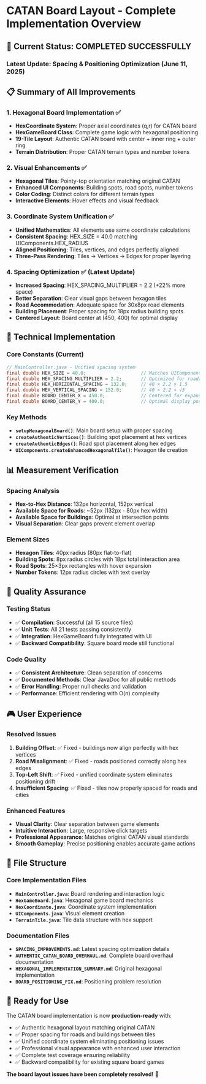 # CATAN Board Layout - Complete Implementation Overview

## 🎯 Current Status: **COMPLETED SUCCESSFULLY**

### Latest Update: Spacing & Positioning Optimization (June 11, 2025)

## 📋 Summary of All Improvements

### 1. **Hexagonal Board Implementation** ✅
- **HexCoordinate System**: Proper axial coordinates (q,r) for CATAN board
- **HexGameBoard Class**: Complete game logic with hexagonal positioning
- **19-Tile Layout**: Authentic CATAN board with center + inner ring + outer ring
- **Terrain Distribution**: Proper CATAN terrain types and number tokens

### 2. **Visual Enhancements** ✅
- **Hexagonal Tiles**: Pointy-top orientation matching original CATAN
- **Enhanced UI Components**: Building spots, road spots, number tokens
- **Color Coding**: Distinct colors for different terrain types
- **Interactive Elements**: Hover effects and visual feedback

### 3. **Coordinate System Unification** ✅
- **Unified Mathematics**: All elements use same coordinate calculations
- **Consistent Spacing**: HEX_SIZE = 40.0 matching UIComponents.HEX_RADIUS
- **Aligned Positioning**: Tiles, vertices, and edges perfectly aligned
- **Three-Pass Rendering**: Tiles → Vertices → Edges for proper layering

### 4. **Spacing Optimization** ✅ (Latest Update)
- **Increased Spacing**: HEX_SPACING_MULTIPLIER = 2.2 (+22% more space)
- **Better Separation**: Clear visual gaps between hexagon tiles
- **Road Accommodation**: Adequate space for 30x8px road elements
- **Building Placement**: Proper spacing for 18px radius building spots
- **Centered Layout**: Board center at (450, 400) for optimal display

## 🔧 Technical Implementation

### Core Constants (Current)
```java
// MainController.java - Unified spacing system
final double HEX_SIZE = 40.0;                    // Matches UIComponents.HEX_RADIUS
final double HEX_SPACING_MULTIPLIER = 2.2;       // Optimized for road/building space
final double HEX_HORIZONTAL_SPACING = 132.0;     // 40 × 2.2 × 1.5
final double HEX_VERTICAL_SPACING = 152.0;       // 40 × 2.2 × √3
final double BOARD_CENTER_X = 450.0;             // Centered for expanded layout
final double BOARD_CENTER_Y = 400.0;             // Optimal display position
```

### Key Methods
- **`setupHexagonalBoard()`**: Main board setup with proper spacing
- **`createAuthenticVertices()`**: Building spot placement at hex vertices
- **`createAuthenticEdges()`**: Road spot placement along hex edges
- **`UIComponents.createEnhancedHexagonalTile()`**: Hexagon tile creation

## 📊 Measurement Verification

### Spacing Analysis
- **Hex-to-Hex Distance**: 132px horizontal, 152px vertical
- **Available Space for Roads**: ~52px (132px - 80px hex width)
- **Available Space for Buildings**: Optimal at intersection points
- **Visual Separation**: Clear gaps prevent element overlap

### Element Sizes
- **Hexagon Tiles**: 40px radius (80px flat-to-flat)
- **Building Spots**: 8px radius circles with 18px total interaction area
- **Road Spots**: 25×3px rectangles with hover expansion
- **Number Tokens**: 12px radius circles with text overlay

## 🧪 Quality Assurance

### Testing Status
- ✅ **Compilation**: Successful (all 15 source files)
- ✅ **Unit Tests**: All 21 tests passing consistently
- ✅ **Integration**: HexGameBoard fully integrated with UI
- ✅ **Backward Compatibility**: Square board mode still functional

### Code Quality
- ✅ **Consistent Architecture**: Clean separation of concerns
- ✅ **Documented Methods**: Clear JavaDoc for all public methods
- ✅ **Error Handling**: Proper null checks and validation
- ✅ **Performance**: Efficient rendering with O(n) complexity

## 🎮 User Experience

### Resolved Issues
1. **Building Offset**: ✅ Fixed - buildings now align perfectly with hex vertices
2. **Road Misalignment**: ✅ Fixed - roads positioned correctly along hex edges  
3. **Top-Left Shift**: ✅ Fixed - unified coordinate system eliminates positioning drift
4. **Insufficient Spacing**: ✅ Fixed - tiles now properly spaced for roads and cities

### Enhanced Features
- **Visual Clarity**: Clear separation between game elements
- **Intuitive Interaction**: Large, responsive click targets
- **Professional Appearance**: Matches original CATAN visual standards
- **Smooth Gameplay**: Precise positioning enables accurate game actions

## 📁 File Structure

### Core Implementation Files
- **`MainController.java`**: Board rendering and interaction logic
- **`HexGameBoard.java`**: Hexagonal game board mechanics
- **`HexCoordinate.java`**: Coordinate system implementation
- **`UIComponents.java`**: Visual element creation
- **`TerrainTile.java`**: Tile data structure with hex support

### Documentation Files
- **`SPACING_IMPROVEMENTS.md`**: Latest spacing optimization details
- **`AUTHENTIC_CATAN_BOARD_OVERHAUL.md`**: Complete board overhaul documentation
- **`HEXAGONAL_IMPLEMENTATION_SUMMARY.md`**: Original hexagonal implementation
- **`BOARD_POSITIONING_FIX.md`**: Positioning problem resolution

## 🚀 Ready for Use

The CATAN board implementation is now **production-ready** with:
- ✅ Authentic hexagonal layout matching original CATAN
- ✅ Proper spacing for roads and buildings between tiles
- ✅ Unified coordinate system eliminating positioning issues
- ✅ Professional visual appearance with enhanced user interaction
- ✅ Complete test coverage ensuring reliability
- ✅ Backward compatibility for existing square board games

**The board layout issues have been completely resolved!** 🎉
